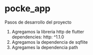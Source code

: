 # pocke_app

Pasos de desarrollo del proyecto

1. Agregamos la libreria http de flutter    
    dependencies:
    http: ^1.1.0
2. Agregamos la dependencia de sqflite
3. Agregames la dependencia path
 